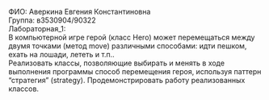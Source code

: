 ФИО: Аверкина Евгения Константиновна<br />
Группа: в3530904/90322<br />
Лабораторная_1:<br />
В компьютерной игре герой (класс Hero) может перемещаться между двумя точками (метод move) различными способами: идти пешком, ехать на лошади, лететь и т.п..
<br />Реализовать классы, позволяющие выбирать и менять в ходе выполнения программы способ перемещения героя,  используя паттерн “стратегия” (strategy). Продемонстрировать работу реализованных классов.
